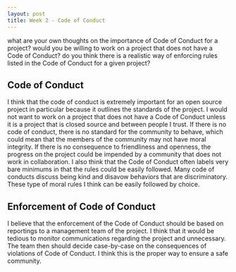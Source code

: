 ```yaml
---
layout: post
title: Week 2 - Code of Conduct
---
```

what are your own thoughts on the importance of Code of Conduct for a project? would you be willing to work on a project that does not have a Code of Conduct? do you think there is a realistic way of enforcing rules listed in the Code of Conduct for a given project?

## Code of Conduct
I think that the code of conduct is extremely important for an open source project in particular because it outlines the standards of the project. I would not want to work on a project that does not have a Code of Conduct unless it is a project that is closed source and between people I trust. If there is no code of conduct, there is no standard for the community to behave, which could mean that the members of the community may not have moral integrity. If there is no consequence to friendliness and openness, the progress on the project could be impended by a community that does not work in collaboration. I also think that the Code of Conduct often labels very bare minimums in that the rules could be easily followed. Many code of conducts discuss being kind and disavow behaviors that are discriminatory. These type of moral rules I think can be easily followed by choice. 

## Enforcement of Code of Conduct
I believe that the enforcement of the Code of Conduct should be based on reportings to a management team of the project. I think that it would be tedious to monitor communications regarding the project and unnecessary. The team then should decide case-by-case on the consequences of violations of Code of Conduct. I think this is the proper way to ensure a safe community.

